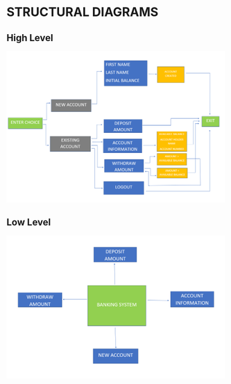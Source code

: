 # STRUCTURAL DIAGRAMS
## High Level
![alt text](../Images/D3.png)
## Low Level
![alt text](../Images/D4.png)
